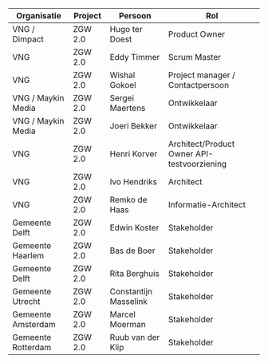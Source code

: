 Organisatie | Project | Persoon | Rol 
--- | --- | --- | ---
VNG / Dimpact | ZGW 2.0 | Hugo ter Doest | Product Owner
VNG | ZGW 2.0 | Eddy Timmer | Scrum Master
VNG | ZGW 2.0 | Wishal Gokoel | Project manager / Contactpersoon
VNG / Maykin Media | ZGW 2.0 | Sergei Maertens | Ontwikkelaar
VNG / Maykin Media | ZGW 2.0 | Joeri Bekker | Ontwikkelaar
VNG | ZGW 2.0 | Henri Korver | Architect/Product Owner API-testvoorziening
VNG | ZGW 2.0 | Ivo Hendriks | Architect
VNG | ZGW 2.0 | Remko de Haas | Informatie-Architect
Gemeente Delft | ZGW 2.0 | Edwin Koster | Stakeholder
Gemeente Haarlem | ZGW 2.0 | Bas de Boer | Stakeholder
Gemeente Delft | ZGW 2.0 | Rita Berghuis | Stakeholder
Gemeente Utrecht | ZGW 2.0 | Constantijn Masselink | Stakeholder
Gemeente Amsterdam | ZGW 2.0 | Marcel Moerman | Stakeholder
Gemeente Rotterdam | ZGW 2.0 | Ruub van der Klip | Stakeholder
